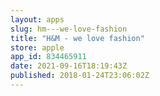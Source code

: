```yaml
---
layout: apps
slug: hm---we-love-fashion
title: "H&M - we love fashion"
store: apple
app_id: 834465911
date: 2021-09-16T18:19:43Z
published: 2018-01-24T23:06:02Z
---
```


